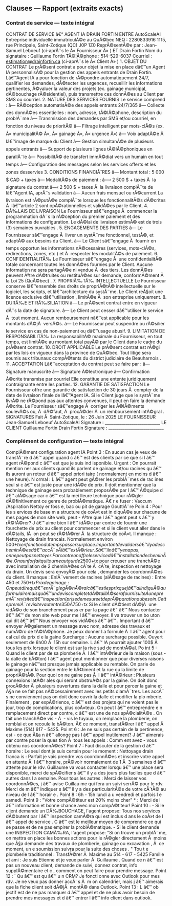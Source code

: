 ﻿## Clauses — Rapport (extraits exacts)

### Contrat de service — texte intégral

CONTRAT DE SERVICE â€“ AGENT IA  DRAIN FORTIN  ENTRE  AutoScaleAI  Entreprise individuelle immatriculÃ©e au QuÃ©bec  NEQ : 2280833916  1115, rue Principale, Saint-Zotique (QC) J0P 1Z0  ReprÃ©sentÃ©e par : Jean-Samuel Leboeuf  (ci-aprÃ¨s le   Â« Fournisseur Â» )  ET  Drain Fortin  Nom du signataire : Guillaume Fortin  TÃ©lÃ©phone : 514-529-6037  Courriel : estimation@drainfortin.ca  (ci-aprÃ¨s le   Â« Client Â» )  1. OBJET DU CONTRAT  Le prÃ©sent contrat a pour objet la mise en place dâ€™un   Agent IA personnalisÃ©   pour la gestion des appels entrants de Drain Fortin.  Lâ€™Agent IA a pour fonction de rÃ©pondre automatiquement 24/7, qualifier les demandes, dÃ©tecter les urgences, recueillir les informations pertinentes, Ã©valuer la valeur des projets (ex. gainage municipal, dÃ©bouchage rÃ©sidentiel), puis transmettre ces donnÃ©es au Client par SMS ou courriel.  2. NATURE DES SERVICES FOURNIS  Le service comprend :
â—   RÃ©ception automatisÃ©e des appels entrants 24/7/365  â—   Collecte des donnÃ©es essentielles : nom, adresse, tÃ©lÃ©phone, description du problÃ¨me  â—   Transmission des demandes par SMS et/ou courriel, en fonction du niveau de prioritÃ©  â—   Filtrage intelligent par mots-clÃ©s (ex. Â« municipalitÃ© Â», Â« gainage Â», Â« urgence Â»)  â—   Voix adaptÃ©e Ã  lâ€™image de marque du Client  â—   Gestion simultanÃ©e de plusieurs appels entrants  â—   Support de plusieurs lignes tÃ©lÃ©phoniques en parallÃ¨le  â—   PossibilitÃ© de transfert immÃ©diat vers un humain en tout temps  â—   Configuration des messages selon les services offerts et les zones desservies  3. CONDITIONS FINANCIÃˆRES  â—   Montant total   : 5 000 $ CAD + taxes  â—   ModalitÃ©s de paiement   :  â—‹   2 500 $ + taxes   Ã  la signature du contrat  â—‹   2 500 $ + taxes   Ã  la livraison complÃ¨te de lâ€™Agent IA, aprÃ¨s validation  â—   Aucun frais mensuel ou rÃ©current  La livraison est rÃ©putÃ©e complÃ¨te lorsque les fonctionnalitÃ©s dÃ©crites Ã  lâ€™article 2 sont opÃ©rationnelles et validÃ©es par le Client.  4. DÃ‰LAIS DE LIVRAISON  Le Fournisseur sâ€™engage Ã  commencer la programmation dÃ¨s la rÃ©ception du premier paiement et des informations de configuration.
Le dÃ©lai de livraison estimÃ© est de   trois (3) semaines ouvrables .  5. ENGAGEMENTS DES PARTIES  â—   Le Fournisseur sâ€™engage Ã  livrer un systÃ¨me fonctionnel, testÃ©, et adaptÃ© aux besoins du Client.  â—   Le Client sâ€™engage Ã  fournir en temps opportun les informations nÃ©cessaires (services, mots-clÃ©s, redirections, zones, etc.) et Ã  respecter les modalitÃ©s de paiement.  6. CONFIDENTIALITÃ‰  Le Fournisseur sâ€™engage Ã  une   confidentialitÃ© totale   concernant toutes les donnÃ©es fournies par le Client.  Aucune information ne sera partagÃ©e ni vendue Ã  des tiers. Les donnÃ©es peuvent Ãªtre dÃ©truites ou restituÃ©es sur demande, conformÃ©ment Ã  la   Loi 25 (QuÃ©bec) .  7. PROPRIÃ‰TÃ‰ INTELLECTUELLE  Le Fournisseur conserve lâ€™ensemble des droits de propriÃ©tÃ© intellectuelle sur le logiciel, les scripts, et lâ€™architecture du systÃ¨me.  Le Client reÃ§oit une   licence exclusive dâ€™utilisation , limitÃ©e Ã  son entreprise uniquement.  8. DURÃ‰E ET RÃ‰SILIATION  â—   Le prÃ©sent contrat entre en vigueur dÃ¨s la date de signature.  â—   Le Client peut cesser dâ€™utiliser le service Ã  tout moment. Aucun remboursement nâ€™est applicable pour les montants dÃ©jÃ  versÃ©s.  â—   Le Fournisseur peut suspendre ou rÃ©silier le service en cas de non-paiement ou dâ€™usage abusif.
9. LIMITATION DE RESPONSABILITÃ‰  La responsabilitÃ© maximale du Fournisseur, en tout temps, est limitÃ©e au montant total payÃ© par le Client dans le cadre du prÃ©sent contrat.  10. DROIT APPLICABLE  Le prÃ©sent contrat est rÃ©gi par les lois en vigueur dans la province de QuÃ©bec.  Tout litige sera soumis aux tribunaux compÃ©tents du   district judiciaire de Beauharnois .  11. ACCEPTATION  Lâ€™acceptation du contrat peut se faire par :  â—   Signature manuscrite  â—   Signature Ã©lectronique  â—   Confirmation Ã©crite transmise par courriel  Elle constitue une entente juridiquement contraignante entre les parties.  12. GARANTIE DE SATISFACTION  Le Fournisseur offre une   garantie de satisfaction de 30 jours   Ã  compter de la date de livraison finale de lâ€™Agent IA.  Si le Client juge que le systÃ¨me livrÃ© ne rÃ©pond pas aux attentes convenues, il peut en faire la demande Ã©crite. Le Fournisseur sâ€™engage Ã  corriger les Ã©lÃ©ments soulevÃ©s ou, Ã  dÃ©faut, Ã  procÃ©der Ã  un   remboursement intÃ©gral .
SIGNATURES  Fait Ã  Saint-Zotique, le : 26 Juin 2025  LE FOURNISSEUR  Jean-Samuel Leboeuf  AutoScaleAI  Signature : ___________________________  LE CLIENT  Guillaume Fortin  Drain Fortin  Signature : ___________________________


### Complément de configuration — texte intégral

ComplÃ©ment configuration agent IA  Point 3   :  En aucun cas je veux de transfÃ¨re d â€™ appel quand c â€™ est des   clients par ce que si l â€™ agent  rÃ©pond c â€™ est que je suis ind isponible.  Urgent   :  On pourrait mention ner aux clients   quand ils parlent de gainage et/ou racines qu â€™ ils auront  un retour d â€™ appel priori taire ( normalement en moins   d â€™ une heure).  N ormal   :  L â€™ agent peut gÃ©rer les problÃ¨mes de rac ines seul si c â€™ est juste pour une idÃ©e de prix. Il doit  mentionner que la technique de gainage sera probablement proposÃ©e par l â€™ Ã©quipe  d â€™ alÃ©sage car c â€™ est la mei lleure technique pour rÃ©gler dÃ©finitivement ce genre de  problÃ©matique.  Ã€ r e fuser   :  Vaccum /Aspiration  Nettoy er foss e, bac ou pit de garage  GouttiÃ¨re  Poin 4   :  Pour les s ervices de   base m a structure de coÃ»t est in diquÃ©e sur chacune de mes pages de  mon site web, peut - Ãªtre que l â€™ agent peut s â€™ y rÃ©fÃ©rer?   J â€™ aime bien l â€™ idÃ©e par contre de fournir  une   fourchette   de prix   au client pour commencer et si le client veut aller dans le dÃ©tails, lÃ   on peut se rÃ©fÃ©rer   Ã  la structure de coÃ»t.  Il manque   :   Nettoyage de drain francais. Normalement environ 500$+tx en fonction du  temps passer sur place. Important de valider s â€™ il y a des cheminÃ©es d â€™ accÃ¨s Ã  l â€™ extÃ©rieur.  Sâ€™il nâ€™y en a pas , on ne peut pas nettoy er. Par contre on offre le service d â€™ installation   de  chem inÃ©e.   On a un forfait qui tourne   a utour de   25 00$+tx pour creuser une tranchÃ©e avec  installation de 2   cheminÃ©es   cÃ´te Ã  cÃ´te, inspection et nettoyage du drain.   Un devis sera  envoyÃ© pour cela , demander les coordonnÃ©es du client.  Il manque   :   EnlÃ¨vement de racines (alÃ©sage de racines)   :   Entre 450 et 750$+tx  Pr ix de gaina ge   :   On peut dire qu â€™ en rÃ¨gle gÃ© nÃ©ral c â€™ est les prix que j â€™ ai in diquÃ© au formulaire  mais qu â€™ un devis complet et dÃ©taillÃ© sera   fourni suite   Ã  une premiÃ¨re visite  d â€™ inspection / prise de mesure   et de prÃ© pa ration   au besoin. Cette premiÃ¨re visite   vaut   entre  350 Ã  750$+tx   Si le client dÃ©tient dÃ©jÃ  une vidÃ©o de son branchement pass er par la page  â€˜ â€™ Nous contacter â€™ â€™   de mon site web pour me l â€™ envoyer. Il va trouver un bo uton qui dit â€™ â€™   Nous
envoyer vos vidÃ©os â€™ â€™ . Important d â€™ envoyer   Ã©galement   un message avec nom, adresse des  travaux et numÃ©ro de tÃ©lÃ©phone.  Je peux donner l a formule   Ã  l â€™ agent pour cal cul du prix   d e la gaine  Surcharge   :   Aucune   surcharge   possible. Ouvert seulement de 6h00 Ã  15h sur semaine.  L â€™ IA pourrait ajouter 100$ Ã  tous les prix lorsque le client est sur la rive sud de montrÃ©al.  Po int 5   :  Quand le client par de sa plomberie Ã  l â€™ intÃ©rieur de la maison (sous - la dalle de bÃ©ton)  l â€™ agent peut mentionner   que pour diverses raisons le   gainage nâ€™est presque jamais  applicable ou rentable. On parle de gainage pour la section entre le bÃ¢timent et la rue ou la  limite de propriÃ©tÃ©.  Pour quoi on ne gaine pas Ã  l â€™ intÃ©rieur   :   Plusieurs connexions latÃ©r ales qui seront obstruÃ©s  par la gaine. On doit   donc   procÃ©der Ã    plusieurs   ouvertures dans la dalle et   pour percer la  gaine et Ã§a ne se fait pas nÃ©cessairement avec les petits diamÃ¨tres.   Les accÃ¨ s ne  conviennent pas on doit donc ouvrir la dalle et modifier la plo mberie.   Finalement , par  expÃ©rience,   c â€™ est des projets qui ne voient pas le jour, trop de complications, plus coÃ»teux.  On peut l â€™ entreprendre e n remplacement direct par contre, c â€™ est une de   nos spÃ©cialitÃ©s . On  fait une tranchÃ©e vis - Ã  - vis le tuyaux, on remplace la plomberie, on remblai et on recoule le  bÃ©ton.   Ã€   ce moment, transfÃ©rer l â€™ appel Ã  Maxime (514)   617 - 5425.  Poi nt 6   :   Je ne suis pas certain   de la pertinence, est - ce que Ã§a n â€™ allonge pas l â€™ appel  inutilement? J â€™ aimerais par contre poser la ques tion Ã  tous les appels   :   Comm ent avez - vous  obtenu nos coordonnÃ©es?  Point 7   :   Faut discuter   de la gestion d â€™ horaire   :  Le seul dont je suis certain pour le moment   :   Nettoyage drain franca is   :   Parfait je vais  prendre vos coordonnÃ©es et inscrire votre appel en attente Ã  l â€™ horaire, prÃ©voir normalement  de 1 Ã  3 semaines d â€™ attente pour le rdv. Guillaume va   vous   contacter lorsqu â€™ une place sera  disponible, merci de spÃ©cifier s â€™ il y   a   des jours plus faciles   que d â€™ autres dans   l a semaine.  Pour tous les autres   :   Merci de   laisser vos coordonnÃ©es, j â€™ avise Guillau me qui fera un suivi  serrÃ© pour le   rdv. Merci   de m â€™ indiquer s â€™ il y a des particularitÃ©s de votre cÃ´tÃ© au niveau de  l â€™ horair e .  Point 8   :   6h - 15h   lundi a u   vendredi et parfois l e samedi.
Point 9   :   "Votre compÃ©titeur est 20% moins cher" *   :   Merci de l â€™ information et bonne  chance avec mon compÃ©titeur!  Point 10   :  - Si le client demande un DÃ‰BOUCHAGE, l'agent propose:  Tous nos services dÃ©butent par l â€™ inspection camÃ©ra   qui est inclus d ans le coÃ»t de l â€™ appel de  service . C â€™ est le meilleur moyen de comprendre ce qui se passe et de ne pas empirer la  problÃ©matique.  - Si le client demande une INSPECTION CAMÃ‰RA, l'agent propose:  "Si on trouve un problÃ¨me, on   mettra en place les bonnes actions pour   le   rÃ©gler   directement  Ã  moins que Ã§a demande des travaux de plomberie, gainage ou excavation , Ã    ce moment,  un e soumission suivra pour la suite des choses . "  Tou t e plomberie   traditionnel   :   TransfÃ©rer Ã  Maxime au 514 - 617 - 5425  Famille et ami   :   Je suis Etienne et je veux parler Ã  Guillaume .  Quand ce n â€™ est pas un nouveau client, demande de suivi, donnez contrat, info  supplÃ©mentaire et c , comment on peut faire   pour prendre message.  Point 12   :   `  Qu â€™ est qu â€™ u n CRM? Je foncti onne avec Outlook pour mes rdv.  Je ne veux pas donner accÃ¨s Ã    m on calendrier, mais j â€™ aimerais que la fiche client soit dÃ©jÃ   montÃ© dans Outlook.  Point 13   :   L â€™ ob jectif est de ne pas manquer d â€™ appel et de ne plus avoir besoin de prendre  mes messages et   d â€™ entrer l â€™ info client dans outlook.

